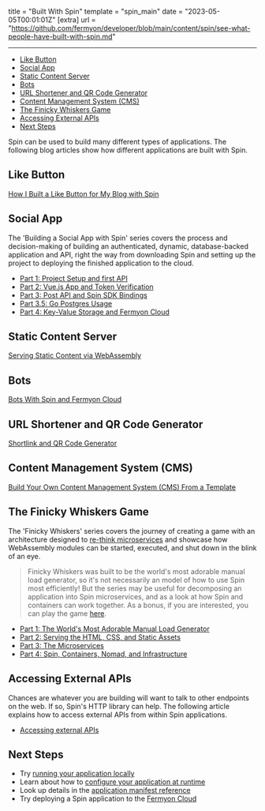 title = "Built With Spin"
template = "spin_main"
date = "2023-05-05T00:01:01Z"
[extra]
url = "https://github.com/fermyon/developer/blob/main/content/spin/see-what-people-have-built-with-spin.md"

---
- [Like Button](#like-button)
- [Social App](#social-app)
- [Static Content Server](#static-content-server)
- [Bots](#bots)
- [URL Shortener and QR Code Generator](#url-shortener-and-qr-code-generator)
- [Content Management System (CMS)](#content-management-system-cms)
- [The Finicky Whiskers Game](#the-finicky-whiskers-game)
- [Accessing External APIs](#accessing-external-apis)
- [Next Steps](#next-steps)

Spin can be used to build many different types of applications. The following blog articles show how different applications are built with Spin.

## Like Button

[How I Built a Like Button for My Blog with Spin](https://www.fermyon.com/blog/how-i-built-a-like-button-for-my-blog-with-spin)

## Social App

The 'Building a Social App with Spin' series covers the process and decision-making of building an authenticated, dynamic, database-backed application and API, right the way from downloading Spin and setting up the project to deploying the finished application to the cloud.

* [Part 1: Project Setup and first API](https://www.fermyon.com/blog/building-a-social-app-with-spin-1)
* [Part 2: Vue.js App and Token Verification](https://www.fermyon.com/blog/building-a-social-app-with-spin-2)
* [Part 3: Post API and Spin SDK Bindings](https://www.fermyon.com/blog/building-a-social-app-with-spin-3)
* [Part 3.5: Go Postgres Usage](https://www.fermyon.com/blog/building-a-social-app-with-spin-3-5)
* [Part 4: Key-Value Storage and Fermyon Cloud](https://www.fermyon.com/blog/building-a-social-app-with-spin-4)

## Static Content Server

[Serving Static Content via WebAssembly](https://www.fermyon.com/blog/serving-static-content-via-webassembly)

## Bots

[Bots With Spin and Fermyon Cloud](https://www.fermyon.com/blog/bots-with-spin-and-fermyon-cloud)

## URL Shortener and QR Code Generator

[Shortlink and QR Code Generator](https://www.fermyon.com/blog/component-reuse)

## Content Management System (CMS)

[Build Your Own Content Management System (CMS) From a Template](https://www.fermyon.com/blog/build-you-own-cms-from-a-template)

## The Finicky Whiskers Game

The 'Finicky Whiskers' series covers the journey of creating a game with an architecture designed to [re-think microservices](https://www.fermyon.com/blog/rethinking-microservices) and showcase how WebAssembly modules can be started, executed, and shut down in the blink of an eye.

> Finicky Whiskers was built to be the world's most adorable manual load generator, so it's not necessarily an model of how to use Spin most efficiently! But the series may be useful for decomposing an application into Spin microservices, and as a look at how Spin and containers can work together. As a bonus, if you are interested, you can play the game [here](https://www.finickywhiskers.com/index.html).

* [Part 1: The World's Most Adorable Manual Load Generator](https://www.fermyon.com/blog/finicky-whiskers-part-1-intro)
* [Part 2: Serving the HTML, CSS, and Static Assets](https://www.fermyon.com/blog/finicky-whiskers-part-2-fileserver)
* [Part 3: The Microservices](https://www.fermyon.com/blog/finicky-whiskers-part-3-microservices)
* [Part 4: Spin, Containers, Nomad, and Infrastructure](https://www.fermyon.com/blog/finicky-whiskers-part-4-infrastructure)

## Accessing External APIs

Chances are whatever you are building will want to talk to other endpoints on the web. If so, Spin's HTTP library can help. The following article explains how to access external APIs from within Spin applications.

- [Accessing external APIs](https://www.fermyon.com/blog/spin-rest-apis)

## Next Steps

- Try [running your application locally](running-apps)
- Learn about how to [configure your application at runtime](dynamic-configuration)
- Look up details in the [application manifest reference](manifest-reference)
- Try deploying a Spin application to the [Fermyon Cloud](/cloud/quickstart)